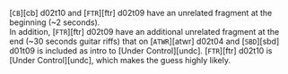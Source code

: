 [`CB`][cb] d02t10 and [`FTR`][ftr] d02t09 have an unrelated fragment at the beginning (~2 seconds).  
In addition, [`FTR`][ftr] d02t09 have an additional unrelated fragment at the end (~30 seconds guitar riffs) that on [`ATWR`][atwr] d02t04 and [`SBD`][sbd] d01t09 is included as intro to [Under Control][undc]. [`FTR`][ftr] d02t10 is [Under Control][undc], which makes the guess highly likely.
